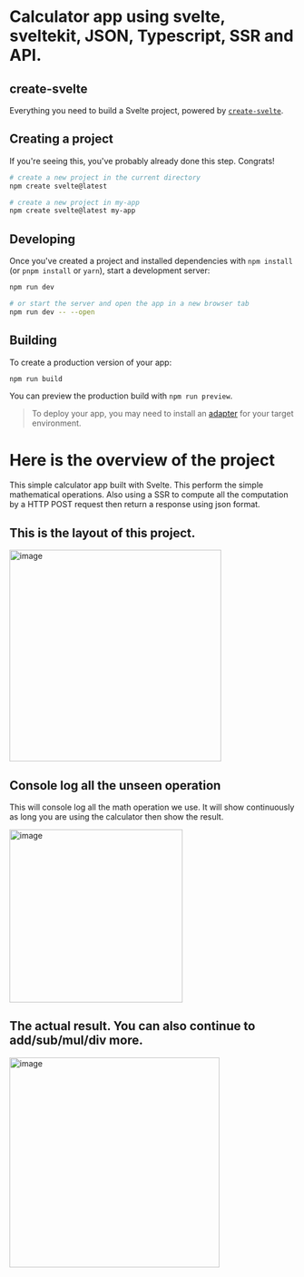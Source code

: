 # Calculator app using svelte, sveltekit, JSON, Typescript, SSR and API.
## create-svelte

Everything you need to build a Svelte project, powered by [`create-svelte`](https://github.com/sveltejs/kit/tree/master/packages/create-svelte).

## Creating a project

If you're seeing this, you've probably already done this step. Congrats!

```bash
# create a new project in the current directory
npm create svelte@latest

# create a new project in my-app
npm create svelte@latest my-app
```

## Developing

Once you've created a project and installed dependencies with `npm install` (or `pnpm install` or `yarn`), start a development server:

```bash
npm run dev

# or start the server and open the app in a new browser tab
npm run dev -- --open
```

## Building

To create a production version of your app:

```bash
npm run build
```

You can preview the production build with `npm run preview`.

> To deploy your app, you may need to install an [adapter](https://kit.svelte.dev/docs/adapters) for your target environment.

# Here is the overview of the project

This simple calculator app built with Svelte. This perform the simple mathematical operations. Also using a SSR to compute all the computation by a HTTP POST request then return a response using json format.

## This is the layout of this project.
<img width="373" alt="image" src="https://github.com/jpalero/svelte-calculator-app/assets/131837340/f788d924-027e-4d68-9ab4-45085d0462f4">

## Console log all the unseen operation
This will console log all the math operation we use. It will show continuously as long you are using the calculator then show the result. 

<img width="305" alt="image" src="https://github.com/jpalero/svelte-calculator-app/assets/131837340/c8a2d6fe-a494-4f5a-bf99-b5ac6af65606">

## The actual result. You can also continue to add/sub/mul/div more.
<img width="370" alt="image" src="https://github.com/jpalero/svelte-calculator-app/assets/131837340/2e22470a-ba0c-4fc1-a87c-24e1d11e413b">


